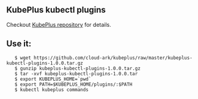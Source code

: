 ## KubePlus kubectl plugins

Checkout [KubePlus repository](https://github.com/cloud-ark/kubeplus) for details.


## Use it:

```
   $ wget https://github.com/cloud-ark/kubeplus/raw/master/kubeplus-kubectl-plugins-1.0.0.tar.gz
   $ gunzip kubeplus-kubectl-plugins-1.0.0.tar.gz
   $ tar -xvf kubeplus-kubectl-plugins-1.0.0.tar
   $ export KUBEPLUS_HOME=`pwd`
   $ export PATH=$KUBEPLUS_HOME/plugins/:$PATH
   $ kubectl kubeplus commands
```
